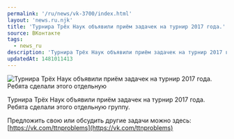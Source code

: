 ```yaml
---
permalink: '/ru/news/vk-3700/index.html'
layout: 'news.ru.njk'
title: 'Турнира Трёх Наук объявили приём задачек на турнир 2017 года.'
source: ВКонтакте
tags:
  - news_ru
description: 'Турнира Трёх Наук объявили приём задачек на турнир 2017 года.'
updatedAt: 1481011413
---
```

![Турнира Трёх Наук объявили приём задачек на турнир 2017 года. Ребята сделали этого отдельную](https://sun9-24.userapi.com/impf/c636816/v636816484/380f8/XREMqpLEjVo.jpg?size=1280x819&quality=96&sign=a9538564b9af23bc680df4837d0c3add&c_uniq_tag=D668hMediIkWPC8Q5pCVaf3KUxxy08fIarVdWA-AfsU&type=album)

Турнира Трёх Наук объявили приём задачек на турнир 2017 года. Ребята сделали этого отдельную группу.

Предложить свою или обсудить другие задачи можно здесь: [https://vk.com/ttnproblems](https://vk.com/ttnproblems)
